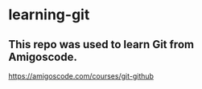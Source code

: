 # learning-git

## This repo was used to learn Git from Amigoscode.

https://amigoscode.com/courses/git-github

